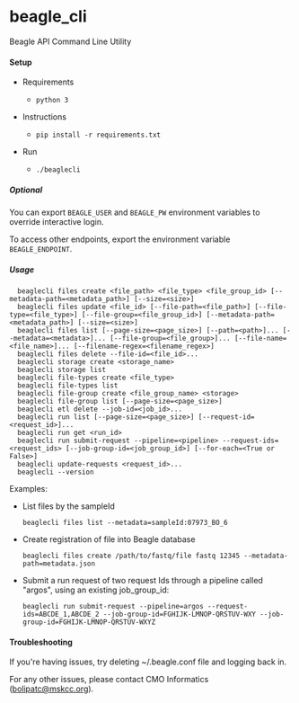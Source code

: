 # beagle_cli
Beagle API Command Line Utility

#### Setup
- Requirements
  - `python 3`

- Instructions
  - `pip install -r requirements.txt`

- Run
  - `./beaglecli`


##### Optional

You can export `BEAGLE_USER` and `BEAGLE_PW` environment variables to override interactive login.

To access other endpoints, export the environment variable `BEAGLE_ENDPOINT`.


##### Usage
```
  beaglecli files create <file_path> <file_type> <file_group_id> [--metadata-path=<metadata_path>] [--size=<size>]
  beaglecli files update <file_id> [--file-path=<file_path>] [--file-type=<file_type>] [--file-group=<file_group_id>] [--metadata-path=<metadata_path>] [--size=<size>]
  beaglecli files list [--page-size=<page_size>] [--path=<path>]... [--metadata=<metadata>]... [--file-group=<file_group>]... [--file-name=<file_name>]... [--filename-regex=<filename_regex>]
  beaglecli files delete --file-id=<file_id>...
  beaglecli storage create <storage_name>
  beaglecli storage list
  beaglecli file-types create <file_type>
  beaglecli file-types list
  beaglecli file-group create <file_group_name> <storage>
  beaglecli file-group list [--page-size=<page_size>]
  beaglecli etl delete --job-id=<job_id>...
  beaglecli run list [--page-size=<page_size>] [--request-id=<request_id>]...
  beaglecli run get <run_id>
  beaglecli run submit-request --pipeline=<pipeline> --request-ids=<request_ids> [--job-group-id=<job_group_id>] [--for-each=<True or False>]
  beaglecli update-requests <request_id>...
  beaglecli --version
```
 Examples:
- List files by the sampleId
  ```
  beaglecli files list --metadata=sampleId:07973_BO_6

  ```
- Create registration of file into Beagle database
  ```
  beaglecli files create /path/to/fastq/file fastq 12345 --metadata-path=metadata.json
  ```
- Submit a run request of two request Ids through a pipeline called "argos", using an existing job_group_id:
  ```
  beaglecli run submit-request --pipeline=argos --request-ids=ABCDE_1,ABCDE_2 --job-group-id=FGHIJK-LMNOP-QRSTUV-WXY --job-group-id=FGHIJK-LMNOP-QRSTUV-WXYZ
  ```

#### Troubleshooting

If you're having issues, try deleting ~/.beagle.conf file and logging back in.

For any other issues, please contact CMO Informatics (bolipatc@mskcc.org).
